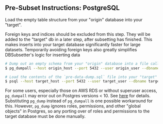 ## Pre-Subset Instructions: PostgreSQL

Load the empty table structure from your "origin" database into your "target".

Foreign keys and indices should be excluded from this step. They will be added to the "target" db in a later step, after subsetting has finished. This makes inserts into your target database significantly faster for large datasets. Temporarily avoiding foreign keys also greatly simplifies DBSubsetter's logic for inserting data

```sh
# Dump out an empty schema from your "origin" database into a file called `pre-data-dump.sql`
$ pg_dumpall --host origin_host --port 5432 --user origin_user --dbname origin_db_name --section pre-data --file pre-data-dump.sql

# Load the contents of the `pre-data-dump.sql` file into your "target" database
$ psql --host target_host --port 5432 --user target_user --dbname target_db_name --file pre-data-dump.sql
```

For some users, especially those on AWS RDS or without superuser access, `pg_dumpall` may error out on Postgres versions < 10. See [here](http://www.thatguyfromdelhi.com/2016/12/custom-pgdumpall-now-works-with-aws.html) for details.
Substituting `pg_dump` instead of `pg_dumpall` is one possible workaround for this. However, `pg_dump` ignores roles, permissions, and other "global objects" in Postgres,
so any porting over of roles and permissions to the target database must be done manually.